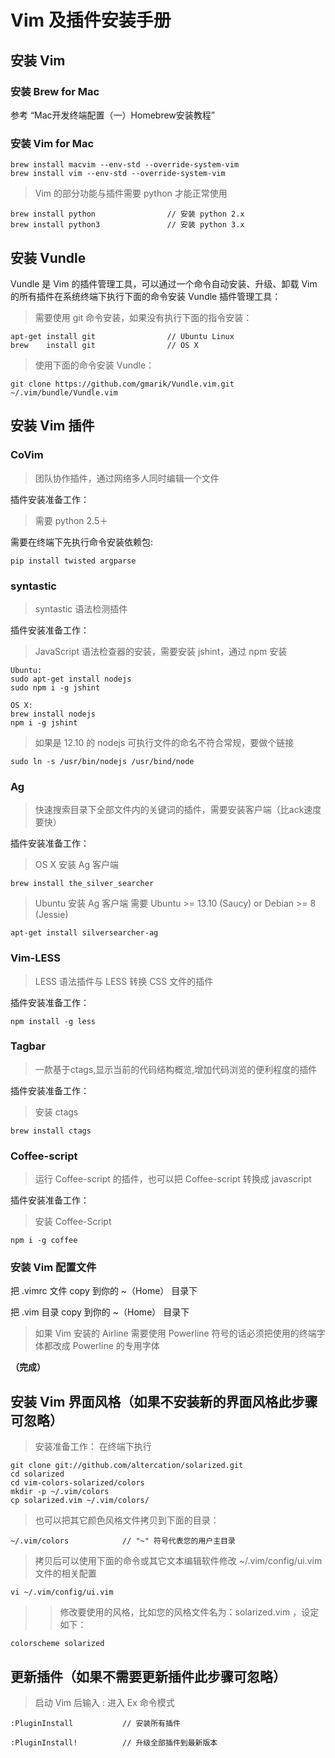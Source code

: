 # Vim 及插件安装手册

## 安装 Vim

### 安装 Brew for Mac

参考 “Mac开发终端配置（一）Homebrew安装教程”

### 安装 Vim for Mac

    brew install macvim --env-std --override-system-vim  
    brew install vim --env-std --override-system-vim  

> Vim 的部分功能与插件需要 python 才能正常使用

    brew install python                // 安装 python 2.x
    brew install python3               // 安装 python 3.x

## 安装 Vundle

Vundle 是 Vim 的插件管理工具，可以通过一个命令自动安装、升级、卸载 Vim 的所有插件在系统终端下执行下面的命令安装 Vundle 插件管理工具：

> 需要使用 git 命令安装，如果没有执行下面的指令安装：

    apt-get install git                // Ubuntu Linux
    brew    install git                // OS X

> 使用下面的命令安装 Vundle：

    git clone https://github.com/gmarik/Vundle.vim.git ~/.vim/bundle/Vundle.vim

## 安装 Vim 插件

### CoVim 

> 团队协作插件，通过网络多人同时编辑一个文件

插件安装准备工作：

> 需要 python 2.5＋

需要在终端下先执行命令安装依赖包:

    pip install twisted argparse

### syntastic

> syntastic 语法检测插件

插件安装准备工作：

> JavaScript 语法检查器的安装，需要安装 jshint，通过 npm 安装

    Ubuntu:
    sudo apt-get install nodejs
    sudo npm i -g jshint

    OS X:
    brew install nodejs
    npm i -g jshint

> 如果是 12.10 的 nodejs 可执行文件的命名不符合常规，要做个链接

    sudo ln -s /usr/bin/nodejs /usr/bind/node


### Ag

> 快速搜索目录下全部文件内的关键词的插件，需要安装客户端（比ack速度要快）

插件安装准备工作：

> OS X   安装 Ag 客户端

    brew install the_silver_searcher

> Ubuntu 安装 Ag 客户端
> 需要 Ubuntu >= 13.10 (Saucy) or Debian >= 8 (Jessie)

    apt-get install silversearcher-ag

### Vim-LESS

> LESS 语法插件与 LESS 转换 CSS 文件的插件

插件安装准备工作：

    npm install -g less
    
### Tagbar

> 一款基于ctags,显示当前的代码结构概览,增加代码浏览的便利程度的插件

插件安装准备工作：

> 安装 ctags

	brew install ctags
	
### Coffee-script

> 运行 Coffee-script 的插件，也可以把 Coffee-script 转换成 javascript

插件安装准备工作：

> 安装 Coffee-Script

	npm i -g coffee

	

### 安装 Vim 配置文件

把 .vimrc 文件 copy 到你的 ~（Home） 目录下

把 .vim   目录 copy 到你的 ~（Home） 目录下

> 如果 Vim 安装的 Airline 需要使用 Powerline 符号的话必须把使用的终端字体都改成 Powerline 的专用字体

**（完成）**

## 安装 Vim 界面风格（如果不安装新的界面风格此步骤可忽略）

> 安装准备工作：
> 在终端下执行

    git clone git://github.com/altercation/solarized.git
    cd solarized
    cd vim-colors-solarized/colors
    mkdir -p ~/.vim/colors
    cp solarized.vim ~/.vim/colors/

> 也可以把其它颜色风格文件拷贝到下面的目录：

    ~/.vim/colors            // "~" 符号代表您的用户主目录

> 拷贝后可以使用下面的命令或其它文本编辑软件修改 ~/.vim/config/ui.vim 文件的相关配置

    vi ~/.vim/config/ui.vim

>> 修改要使用的风格，比如您的风格文件名为：solarized.vim ，设定如下：

    colorscheme solarized

## 更新插件（如果不需要更新插件此步骤可忽略）

> 启动 Vim 后输入 : 进入 Ex 命令模式

    :PluginInstall           // 安装所有插件

    :PluginInstall!          // 升级全部插件到最新版本




